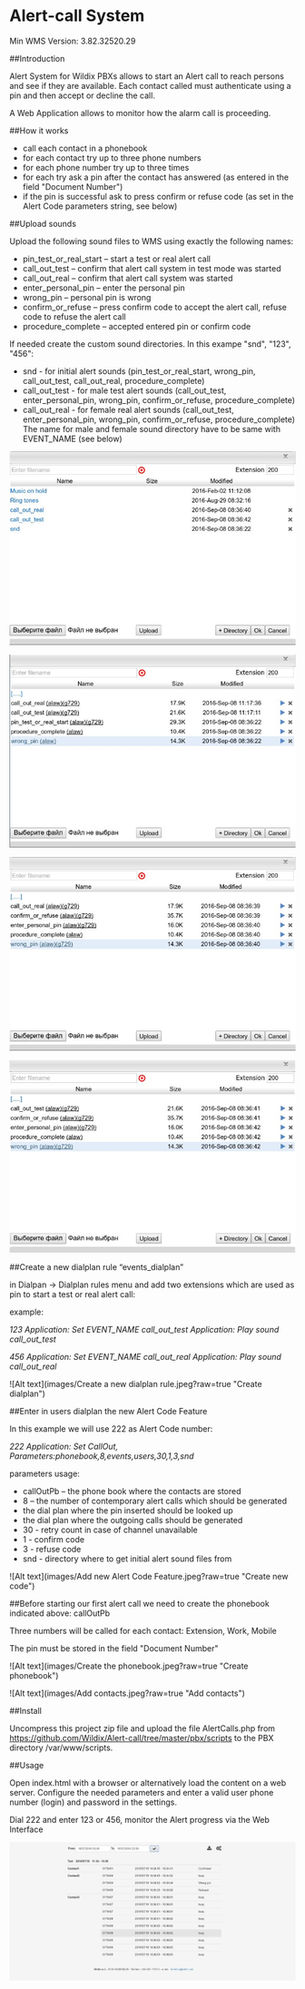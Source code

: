 # Alert-call System

Min WMS Version: 3.82.32520.29

##Introduction

Alert System for Wildix PBXs allows to start an Alert call to reach persons and see if they are available. Each contact called must authenticate using a pin and then accept or decline the call.

A Web Application allows to monitor how the alarm call is proceeding.

##How it works

* call each contact in a phonebook
* for each contact try up to three phone numbers
* for each phone number try up to three times
* for each try ask a pin after the contact has answered (as entered in the field "Document Number")
* if the pin is successful ask to press confirm or refuse code (as set in the Alert Code parameters string, see below)

##Upload sounds

Upload the following sound files to WMS using exactly the following names:

* pin_test_or_real_start – start a test or real alert call
* call_out_test – confirm that alert call system in test mode was started
* call_out_real – confirm that alert call system was started
* enter_personal_pin – enter the personal pin
* wrong_pin – personal pin is wrong
* confirm_or_refuse – press confirm code to accept the alert call, refuse code to refuse the alert call
* procedure_complete – accepted entered pin or confirm code

If needed create the custom sound directories. In this exampe "snd", "123", "456":
* snd - for initial alert sounds (pin_test_or_real_start, wrong_pin, call_out_test, call_out_real, procedure_complete)
* call_out_test - for male test alert sounds (call_out_test, enter_personal_pin, wrong_pin, confirm_or_refuse, procedure_complete)
* call_out_real - for female real alert sounds (call_out_test, enter_personal_pin, wrong_pin, confirm_or_refuse, procedure_complete)
The name for male and female sound directory have to be same with EVENT_NAME (see below)

![Alt text](images/Sound_directories.jpeg?raw=true "Sound directories")

![Alt text](images/Initial_alert_sounds.jpeg?raw=true "Initial sounds")

![Alt text](images/Call_out_real_sounds.jpeg?raw=true "Call-out real sounds")

![Alt text](images/Call_out_test_sounds.jpeg?raw=true "Call-out test sounds")

##Create a new dialplan rule “events_dialplan”

in Dialpan -> Dialplan rules menu and add two extensions which are used as pin to start a test or real alert call:

example:

*123 Application: Set EVENT_NAME call_out_test*
    *Application: Play sound call_out_test*

*456 Application: Set EVENT_NAME call_out_real*
    *Application: Play sound call_out_real*

![Alt text](images/Create a new dialplan rule.jpeg?raw=true "Create dialplan")

##Enter in users dialplan the new Alert Code Feature

In this example we will use 222 as Alert Code number:

*222 Application: Set CallOut, Parameters:phonebook,8,events,users,30,1,3,snd*

parameters usage:

* callOutPb – the phone book where the contacts are stored
* 8 – the number of contemporary alert calls which should be generated
* the dial plan where the pin inserted should be looked up
* the dial plan where the outgoing calls should be generated
* 30 - retry count in case of channel unavailable
* 1 - confirm code
* 3 - refuse code
* snd - directory where to get initial alert sound files from

![Alt text](images/Add new Alert Code Feature.jpeg?raw=true "Create new code")

##Before starting our first alert call we need to create the phonebook indicated above: callOutPb

Three numbers  will be called for each contact: Extension, Work, Mobile

The pin must be stored in the field "Document Number"

![Alt text](images/Create the phonebook.jpeg?raw=true "Create phonebook")

![Alt text](images/Add contacts.jpeg?raw=true "Add contacts")

##Install

Uncompress this project zip file and upload the file AlertCalls.php from https://github.com/Wildix/Alert-call/tree/master/pbx/scripts to the PBX directory /var/www/scripts.


##Usage

Open index.html with a browser or alternatively load the content on a web server. Configure the needed parameters and enter a valid user phone number (login) and password in the settings.

Dial 222 and enter 123 or 456, monitor the Alert progress via the Web Interface

![Alt text](images/Report.jpeg?raw=true "Report")
